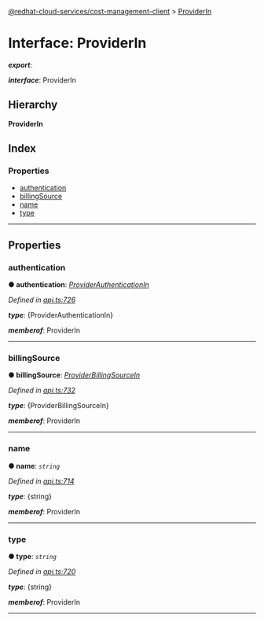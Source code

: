 [@redhat-cloud-services/cost-management-client](../README.md) > [ProviderIn](../interfaces/providerin.md)

# Interface: ProviderIn

*__export__*: 

*__interface__*: ProviderIn

## Hierarchy

**ProviderIn**

## Index

### Properties

* [authentication](providerin.md#authentication)
* [billingSource](providerin.md#billingsource)
* [name](providerin.md#name)
* [type](providerin.md#type)

---

## Properties

<a id="authentication"></a>

###  authentication

**● authentication**: *[ProviderAuthenticationIn](providerauthenticationin.md)*

*Defined in [api.ts:726](https://github.com/rvsia/javascript-clients/blob/master/packages/cost-management/api.ts#L726)*

*__type__*: {ProviderAuthenticationIn}

*__memberof__*: ProviderIn

___
<a id="billingsource"></a>

###  billingSource

**● billingSource**: *[ProviderBillingSourceIn](providerbillingsourcein.md)*

*Defined in [api.ts:732](https://github.com/rvsia/javascript-clients/blob/master/packages/cost-management/api.ts#L732)*

*__type__*: {ProviderBillingSourceIn}

*__memberof__*: ProviderIn

___
<a id="name"></a>

###  name

**● name**: *`string`*

*Defined in [api.ts:714](https://github.com/rvsia/javascript-clients/blob/master/packages/cost-management/api.ts#L714)*

*__type__*: {string}

*__memberof__*: ProviderIn

___
<a id="type"></a>

###  type

**● type**: *`string`*

*Defined in [api.ts:720](https://github.com/rvsia/javascript-clients/blob/master/packages/cost-management/api.ts#L720)*

*__type__*: {string}

*__memberof__*: ProviderIn

___


